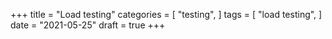 +++
title = "Load testing"
categories = [
    "testing",
]
tags = [
    "load testing",
]
date = "2021-05-25"
draft = true
+++

